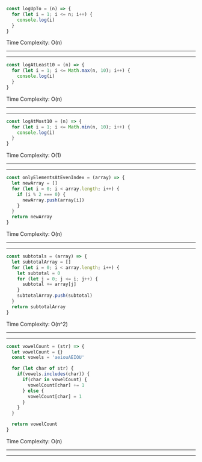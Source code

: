 ```javascript
const logUpTo = (n) => {
  for (let i = 1; i <= n; i++) {
    console.log(i)
  }
}
```
Time Complexity: O(n)

---
---
```javascript
const logAtLeast10 = (n) => {
  for (let i = 1; i <= Math.max(n, 10); i++) {
    console.log(i)
  }
}
```
Time Complexity: O(n)

---
---
```javascript
const logAtMost10 = (n) => {
  for (let i = 1; i <= Math.min(n, 10); i++) {
    console.log(i)
  }
}
```
Time Complexity: O(1)

---
---

```javascript
const onlyElementsAtEvenIndex = (array) => {
  let newArray = []
  for (let i = 0; i < array.length; i++) {
    if (i % 2 === 0) {
      newArray.push(array[i])
    }
  }
  return newArray
}
```
Time Complexity: O(n)

---
---
```javascript
const subtotals = (array) => {
  let subtotalArray = []
  for (let i = 0; i < array.length; i++) {
    let subtotal = 0
    for (let j = 0; j <= i; j++) {
      subtotal += array[j]
    }
    subtotalArray.push(subtotal)
  }
  return subtotalArray
}
```
Time Complexity: O(n^2)

---
---
```javascript
const vowelCount = (str) => {
  let vowelCount = {}
  const vowels = 'aeiouAEIOU'

  for (let char of str) {
    if(vowels.includes(char)) {
      if(char in vowelCount) {
        vowelCount[char] += 1
      } else {
        vowelCount[char] = 1
      }
    }
  }

  return vowelCount
}
```
Time Complexity: O(n)

---
---